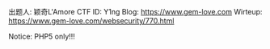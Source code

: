 出题人: 颖奇L'Amore
CTF ID: Y1ng
Blog: https://www.gem-love.com
Wirteup: https://www.gem-love.com/websecurity/770.html


Notice: PHP5 only!!!
